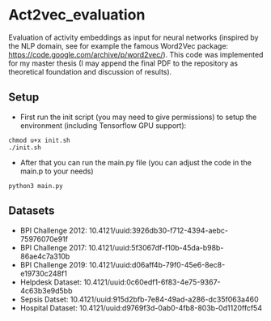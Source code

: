 # Act2vec_evaluation
Evaluation of activity embeddings as input for neural networks (inspired by the NLP domain, see for example the famous Word2Vec package: https://code.google.com/archive/p/word2vec/). This code was implemented for my master thesis (I may append the final PDF to the repository as theoretical foundation and discussion of results).

## Setup

- First run the init script (you may need to give permissions) to setup the environment (including Tensorflow GPU support):
```
chmod u+x init.sh
./init.sh
```
- After that you can run the main.py file (you can adjust the code in the main.p to your needs)
```
python3 main.py
```
## Datasets

- BPI Challenge 2012: 10.4121/uuid:3926db30-f712-4394-aebc-75976070e91f
- BPI Challenge 2017: 10.4121/uuid:5f3067df-f10b-45da-b98b-86ae4c7a310b
- BPI Challenge 2019: 10.4121/uuid:d06aff4b-79f0-45e6-8ec8-e19730c248f1
- Helpdesk Dataset: 10.4121/uuid:0c60edf1-6f83-4e75-9367-4c63b3e9d5bb
- Sepsis Datset: 10.4121/uuid:915d2bfb-7e84-49ad-a286-dc35f063a460
- Hospital Dataset: 10.4121/uuid:d9769f3d-0ab0-4fb8-803b-0d1120ffcf54
